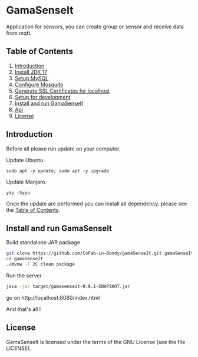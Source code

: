 # GamaSenseIt
Application for sensors, you can create group or sensor and receive data from mqtt.

## Table of Contents
1. [Introduction](#introduction)
2. [Install JDK 17](docs/Java.md)
3. [Setup MySQL](docs/MySQL.md)
4. [Configure Mosquito](docs/Mosquito.md)
5. [Generate SSL Certificates for localhost](docs/SSL.md)
7. [Setup for development](docs/Dev.md)
6. [Install and run GamaSenseIt](#install-and-run-gamasenseit)
8. [Api](docs/Api.md)
9. [License](LICENSE)

## Introduction

Before all please run update on your computer.

Update Ubuntu.
```
sudo apt -y update; sudo apt -y upgrade
```

Update Manjaro.
```
yay -Syyu
```

Once the update are performed you can install all dependency. please see the [Table of Contents](#table-of-contents). 

## Install and run GamaSenseIt

Build standalone JAR package
```sh
git clone https://github.com/CoFab-in-Bondy/gamaSenseIt.git gamaSenseIt
cd gamaSenseIt
./mvnw -T 2C clean package
```

Run the server
```sh
java -jar target/gamasenseit-0.0.1-SNAPSHOT.jar
```

go on http://localhost:8080/index.html

And that's all !

## License

GamaSenseIt is licensed under the terms of the GNU License (see the file LICENSE).
